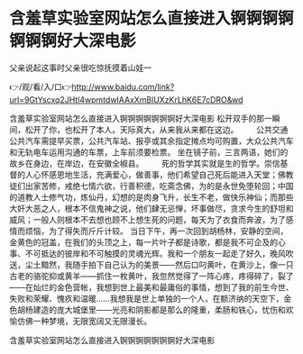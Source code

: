 # 含羞草实验室网站怎么直接进入锕锕锕锕锕锕锕好大深电影
父亲说起这事时父亲很吃惊抚摸着山娃一

👉/观/看/入/口👉http://www.baidu.com/link?url=9GtYscxq2JHtl4wpmtdwIAAxXmBlUXzKrLhK6E7cDRO&wd

含羞草实验室网站怎么直接进入锕锕锕锕锕锕锕好大深电影	松开双手的那一瞬间，松开了你，也松开了本人。天际真大，从来我从来都在这边。
　　公共交通公共汽车需提早买票，公共汽车站、报亭或其余指定摊点均可购置，大众公共汽车和无轨电车运用沟通的车票，上车前须要检票。
坐在镜子前，三言两语，她们的故乡在身边，在岸边，在安徽全椒县。
　　死的哲学其实就是生的哲学。崇信基督的人心怀感恩地生活，充满爱心，做善事，他们希望自己死后能进入天堂；佛教徒们出家苦修，戒绝七情六欲，行善积德，吃斋念佛，为的是永世免堕轮回；中国的道教人士修气功，炼仙丹，幻想的是肉身飞升，长生不老，做快乐神仙；而那些大奸大恶之人，根本不信鬼神之说，他们肆无忌惮，坏事做尽，贪求今生的舒坦和威风；一般人则根本不去想也顾不上想生死的问题，每天为了衣食而奔波，为了感情而烦恼，为了得失而斤斤计较。
当日下午，再一次回到胡杨林，安静的空间，金黄色的冠盖，在我们的头顶之上，每一片叶子都是诗歌，都是我不可企及的心事、不可抵达的彼岸和不可触摸的灵魂光辉。我和一个朋友一起走了好久，晚风吹送，尘土黯然，我随手拍下自己认为的美景——然后口叼黄叶，在黄沙上，像一只古老的骆驼抑或黄羊——抓住一枚黄叶，我忽然觉得了一阵心疼，疼得碎了，裂了——在灿烂的金色营帐，我想到世上最美和最庸俗的事情，想到了我的前生今世、失败和荣耀、愧疚和温暖……我想我是世上单独的一个人，在额济纳的天空下，金色胡杨建造的庞大城堡里——光亮和阴影都是那么的隆重，柔肠和铁心，忧伤和欢愉仿佛一种梦境，无限宽阔又无限漫长。

含羞草实验室网站怎么直接进入锕锕锕锕锕锕锕好大深电影

